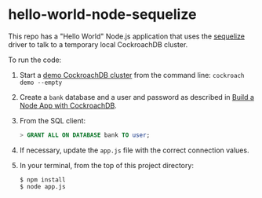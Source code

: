 # hello-world-node-sequelize

This repo has a "Hello World" Node.js application that uses the [sequelize](https://sequelize.org/master/index.html) driver to talk to a temporary local CockroachDB cluster.

To run the code:

1. Start a [demo CockroachDB cluster](https://www.cockroachlabs.com/docs/stable/cockroach-demo.html) from the command line: `cockroach demo --empty`

1. Create a `bank` database and a user and password as described in [Build a Node App with CockroachDB](https://www.cockroachlabs.com/docs/stable/build-a-nodejs-app-with-cockroachdb-sequelize.html).

1. From the SQL client:

   ```sql
   > GRANT ALL ON DATABASE bank TO user;
   ```

1. If necessary, update the `app.js` file with the correct connection values.

1. In your terminal, from the top of this project directory:

   ```shell
   $ npm install
   $ node app.js
   ```
